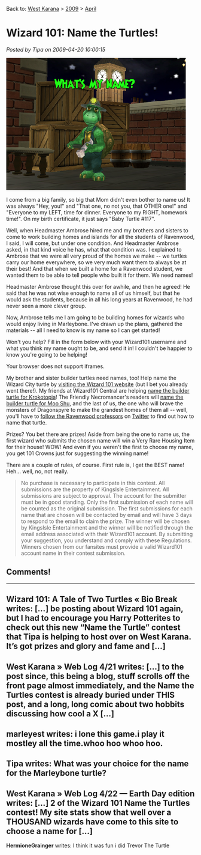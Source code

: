 Back to: [West Karana](/posts/westkarana.md) > [2009](/posts/2009/westkarana.md) > [April](./westkarana.md)
# Wizard 101: Name the Turtles!

*Posted by Tipa on 2009-04-20 10:00:15*

[![Name the Marleybone Turtle!](../../../uploads/2009/04/builderturtle.jpg "Name the Marleybone Turtle!")](../../../index.php/2009/04/20/wizard-101-name-the-marleybone-turtle/builderturtle/)

I come from a big family, so big that Mom didn't even bother to name us! It was always "Hey, you!" and "That one, no not you, that OTHER one!" and "Everyone to my LEFT, time for dinner. Everyone to my RIGHT, homework time!". On my birth certificate, it just says "Baby Turtle #117".

Well, when Headmaster Ambrose hired me and my brothers and sisters to come to work building homes and islands for all the students of Ravenwood, I said, I will come, but under one condition. And Headmaster Ambrose asked, in that kind voice he has, what that condition was. I explained to Ambrose that we were all very proud of the homes we make -- we turtles carry our home everywhere, so we very much want them to always be at their best! And that when we built a home for a Ravenwood student, we wanted them to be able to tell people who built it for them. We need names!

Headmaster Ambrose thought this over for awhile, and then he agreed! He said that he was not wise enough to name all of us himself, but that he would ask the students, because in all his long years at Ravenwood, he had never seen a more clever group.

Now, Ambrose tells me I am going to be building homes for wizards who would enjoy living in Marleybone. I've drawn up the plans, gathered the materials -- all I need to know is my name so I can get started!

Won't you help? Fill in the form below with your Wizard101 username and what you think my name ought to be, and send it in! I couldn't be happier to know you're going to be helping!

Your browser does not support iframes.



My brother and sister builder turtles need names, too! Help name the Wizard City turtle by [visiting the Wizard 101 website](https://www.wizard101.com/site/home2/wizard101/page_8ad6a4041fea461f01207c374f82158a) (but I bet you already went there!). My friends at Wizard101 Central are helping [name the builder turtle for Krokotopia](https://www.wizard101.com/site/home2/wizard101/page_8ad6a4041fea461f01207c374f82158a)! The Friendly Necromancer's readers will [name the builder turtle for Moo Shu](http://thefriendlynecromancer.blogspot.com/), and the last of us, the one who will brave the monsters of Dragonspyre to make the grandest homes of them all -- well, you'll have to [follow the Ravenwood professors](http://twitter.com/Wizard101) on [Twitter](http://twitter.com) to find out how to name that turtle.

Prizes? You bet there are prizes! Aside from being the one to name us, the first wizard who submits the chosen name will win a Very Rare Housing Item for their house! WOW! And even if you weren't the first to choose my name, you get 101 Crowns just for suggesting the winning name!

There are a couple of rules, of course. First rule is, I get the BEST name! Heh... well, no, not really.

> No purchase is necessary to participate in this contest.
All submissions are the property of KingsIsle Entertainment.
All submissions are subject to approval.
The account for the submitter must be in good standing.
Only the first submission of each name will be counted as the original submission.
The first submissions for each name that are chosen will be contacted by email and will have 3 days to respond to the email to claim the prize. The winner will be chosen by KingsIsle Entertainment and the winner will be notified through the email address associated with their Wizard101 account. By submitting your suggestion, you understand and comply with these Regulations. Winners chosen from our fansites must provide a valid Wizard101 account name in their contest submission.



## Comments!
---
**Wizard 101: A Tale of Two Turtles &laquo; Bio Break** writes: [...] be posting about Wizard 101 again, but I had to encourage you Harry Potterites to check out this new “Name the Turtle” contest that Tipa is helping to host over on West Karana.  It’s got prizes and glory and fame and [...]
---
**West Karana » Web Log 4/21** writes: [...] to the post since, this being a blog, stuff scrolls off the front page almost immediately, and the Name the Turtles contest is already buried under THIS post, and a long, long comic about two hobbits discussing how cool a X [...]
---
**marleyest** writes: i lone this game.i play it mostley all the time.whoo hoo whoo hoo.
---
**Tipa** writes: What was your choice for the name for the Marleybone turtle?
---
**West Karana » Web Log 4/22 &#8212; Earth Day edition** writes: [...] 2 of the Wizard 101 Name the Turtles contest! My site stats show that well over a THOUSAND wizards have come to this site to choose a name for [...]
---
**HermioneGrainger** writes: I think it was fun i did Trevor The Turtle
